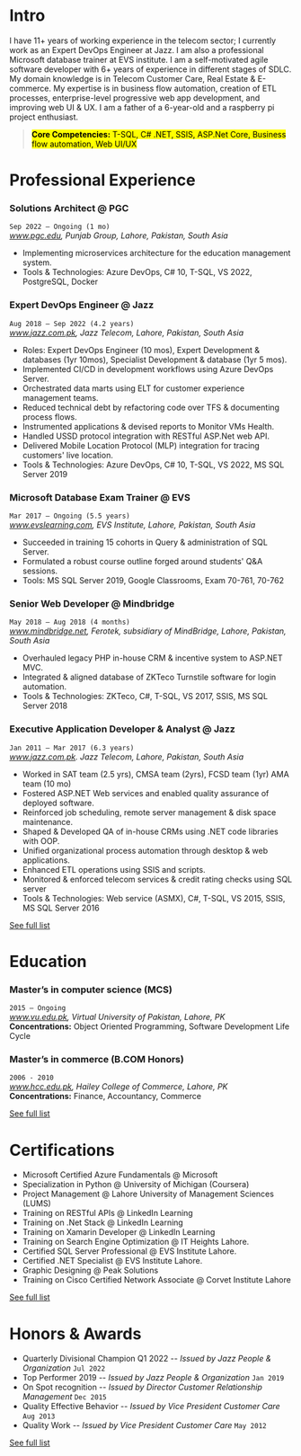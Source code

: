 
# Intro

I have 11+ years of working experience in the telecom sector; I currently work as an Expert DevOps Engineer at Jazz. I am also a professional Microsoft database trainer at EVS institute. I am a self-motivated agile software developer with 6+ years of experience in different stages of SDLC. My domain knowledge is in Telecom Customer Care, Real Estate & E-commerce. My expertise is in business flow automation, creation of ETL processes, enterprise-level progressive web app development, and improving web UI & UX. I am a father of a 6-year-old and a raspberry pi project enthusiast.

> <mark> __Core Competencies:__ T-SQL, C# .NET, SSIS, ASP.Net Core, Business flow automation, Web UI/UX</mark>

# Professional Experience

### Solutions Architect @ PGC

`Sep 2022 – Ongoing (1 mo)`  
_www.pgc.edu, Punjab Group, Lahore, Pakistan, South Asia_

- Implementing microservices architecture for the education management system.
- Tools & Technologies: Azure DevOps, C# 10, T-SQL, VS 2022, PostgreSQL, Docker

### Expert DevOps Engineer @ Jazz

`Aug 2018 – Sep 2022 (4.2 years)`  
_www.jazz.com.pk, Jazz Telecom, Lahore, Pakistan, South Asia_

- Roles: Expert DevOps Engineer (10 mos), Expert Development & databases (1yr 10mos), Specialist Development & database (1yr 5 mos).
- Implemented CI/CD in development workflows using Azure DevOps Server.
- Orchestrated data marts using ELT for customer experience management teams.
- Reduced technical debt by refactoring code over TFS & documenting process flows.
- Instrumented applications & devised reports to Monitor VMs Health.
- Handled USSD protocol integration with RESTful ASP.Net web API.
- Delivered Mobile Location Protocol (MLP) integration for tracing customers' live location.
- Tools & Technologies: Azure DevOps, C# 10, T-SQL, VS 2022, MS SQL Server 2019

### Microsoft Database Exam Trainer @ EVS

`Mar 2017 – Ongoing (5.5 years)`  
_www.evslearning.com, EVS Institute, Lahore, Pakistan, South Asia_

- Succeeded in training 15 cohorts in Query & administration of SQL Server.
- Formulated a robust course outline forged around students' Q&A sessions.
- Tools: MS SQL Server 2019, Google Classrooms, Exam 70-761, 70-762

### Senior Web Developer @ Mindbridge

`May 2018 – Aug 2018 (4 months)`  
_www.mindbridge.net, Ferotek, subsidiary of MindBridge, Lahore, Pakistan, South Asia_

- Overhauled legacy PHP in-house CRM & incentive system to ASP.NET MVC.
- Integrated & aligned database of ZKTeco Turnstile software for login automation.
- Tools & Technologies: ZKTeco, C#, T-SQL, VS 2017, SSIS, MS SQL Server 2018

### Executive Application Developer & Analyst @ Jazz

`Jan 2011 – Mar 2017 (6.3 years)`  
_www.jazz.com.pk. Jazz Telecom, Lahore, Pakistan, South Asia_

- Worked in SAT team (2.5 yrs), CMSA team (2yrs), FCSD team (1yr) AMA team (10 mo)
- Fostered ASP.NET Web services and enabled quality assurance of deployed software.
- Reinforced job scheduling, remote server management & disk space maintenance.
- Shaped & Developed QA of in-house CRMs using .NET code libraries with OOP.
- Unified organizational process automation through desktop & web applications.
- Enhanced ETL operations using SSIS and scripts.
- Monitored & enforced telecom services & credit rating checks using SQL server
- Tools & Technologies: Web service (ASMX), C#, T-SQL, VS 2015, SSIS, MS SQL Server 2016

[See full list](../experience)

# Education

### Master’s in computer science (MCS)

`2015 – Ongoing`  
_www.vu.edu.pk, Virtual University of Pakistan, Lahore, PK_  
__Concentrations:__ Object Oriented Programming, Software Development Life Cycle

### Master’s in commerce (B.COM Honors)

`2006 - 2010`  
_www.hcc.edu.pk, Hailey College of Commerce, Lahore, PK_  
__Concentrations:__ Finance, Accountancy, Commerce

[See full list](../education)

# Certifications

- Microsoft Certified Azure Fundamentals @ Microsoft
- Specialization in Python @ University of Michigan (Coursera)
- Project Management @ Lahore University of Management Sciences (LUMS)
- Training on RESTful APIs @ LinkedIn Learning
- Training on .Net Stack @ LinkedIn Learning
- Training on Xamarin Developer @ LinkedIn Learning
- Training on Search Engine Optimization @ IT Heights Lahore.
- Certified SQL Server Professional @ EVS Institute Lahore.
- Certified .NET Specialist @ EVS Institute Lahore.
- Graphic Designing @ Peak Solutions
- Training on Cisco Certified Network Associate @ Corvet Institute Lahore

[See full list](../certifications)

# Honors & Awards

- Quarterly Divisional Champion Q1 2022 -- _Issued by Jazz People & Organization_ `Jul 2022`
- Top Performer 2019 -- _Issued by Jazz People & Organization_ `Jan 2019`
- On Spot recognition -- _Issued by Director Customer Relationship Management_ `Dec 2015`
- Quality Effective Behavior -- _Issued by Vice President Customer Care_ `Aug 2013`
- Quality Work -- _Issued by Vice President Customer Care_ `May 2012`

[See full list](../awards)
